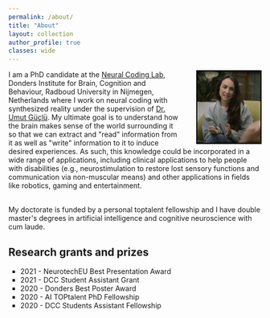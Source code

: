 ```yaml
---
permalink: /about/
title: "About"
layout: collection
author_profile: true
classes: wide
---
```


<img style="float: right; width: 25%; border: 2px solid #000; margin-left: 35px;, margin-top: 30px;" src="/assets/images/profile.png">

<p id=about> I am a PhD candidate at the <a href="https://neuralcoding.nl/">Neural Coding Lab</a>, Donders Institute for Brain, Cognition and Behaviour, Radboud University in Nijmegen, Netherlands where I work on neural coding with synthesized reality under the supervision of <a href="https://www.ru.nl/en/people/guclu-u">Dr. Umut Güçlü</a>. My ultimate goal is to understand how the brain makes sense of the world surrounding it so that we can extract and "read" information from it as well as "write" information to it to induce desired experiences. As such, this knowledge could be incorporated in a wide range of applications, including clinical applications to help people with disabilities (e.g., neurostimulation to restore lost sensory functions and communication via non-muscular means) and other applications in fields like robotics, gaming and entertainment.
<br><br>

My doctorate is funded by a personal toptalent fellowship and I have double master's degrees in artificial intelligence and cognitive neuroscience with cum laude. </p>


<p>
<h2>Research grants and prizes</h2>
<ul>
  <li style="list-style-type: square">2021 - NeurotechEU Best Presentation Award</li>
  <li style="list-style-type: square">2021 - DCC Student Assistant Grant</li>
  <li style="list-style-type: square">2020 - Donders Best Poster Award</li>
  <li style="list-style-type: square">2020 - AI TOPtalent PhD Fellowship</li>
  <li style="list-style-type: square">2020 - DCC Students Assistant Fellowship</li>
</ul>
</p>
